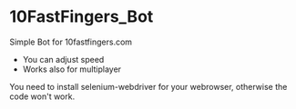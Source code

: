 # 10FastFingers_Bot
Simple Bot for 10fastfingers.com
- You can adjust speed
- Works also for multiplayer

You need to install selenium-webdriver for your webrowser, otherwise the code won't work.